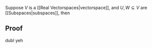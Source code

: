 Suppose $V$ is a [[Real Vectorspaces|vectorspace]], and $U,W\subseteq V$ are [[Subspaces|subspaces]], then
## Proof 
dubl yeh
